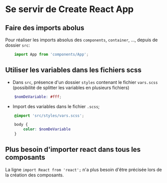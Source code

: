 # Se servir de Create React App

## Faire des imports abolus

Pour réaliser les imports absolus des `components`, `container`, ..., depuis de dossier `src`:

```js
    import App from 'components/App';
```

## Utiliser les variables dans les fichiers scss

- Dans `src`, présence d'un dossier `styles` contenant le fichier `vars.scss` (possibilité de splitter les variables en plusieurs fichiers)

```scss
    $nomDeVariable: #fff;
```

- Import des variables dans le fichier `.scss`;

```scss
    @import 'src/styles/vars.scss';

    body {
        color: $nomDeVariable
    }
```

## Plus besoin d'importer react dans tous les composants

La ligne `import React from 'react';` n'a plus besoin d'être précisée lors de la création des composants.